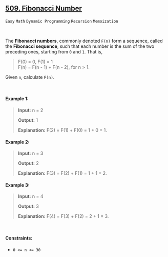 ## [509. Fibonacci Number](https://leetcode.com/problems/fibonacci-number/)

<code>Easy</code> <code>Math</code> <code>Dynamic Programming</code> <code>Recursion</code> <code>Memoization</code>

<br>

The __Fibonacci numbers__, commonly denoted <code>F(n)</code> form a sequence, called the __Fibonacci sequence__, such that each number is the sum of the two preceding ones, starting from <code>0</code> and <code>1</code>. That is,

> F(0) = 0, F(1) = 1  
> F(n) = F(n - 1) + F(n - 2), for n > 1.  

Given <code>n</code>, calculate <code>F(n)</code>.

<br>

#### Example 1:

> __Input:__ n = 2
> 
> __Output:__ 1
> 
> __Explanation:__ F(2) = F(1) + F(0) = 1 + 0 = 1.  

#### Example 2:

> __Input:__ n = 3
> 
> __Output:__ 2
> 
> __Explanation:__ F(3) = F(2) + F(1) = 1 + 1 = 2.  

#### Example 3:

> __Input:__ n = 4
> 
> __Output:__ 3
> 
> __Explanation:__ F(4) = F(3) + F(2) = 2 + 1 = 3.  

<br>

#### Constraints:

- <code>0 <= n <= 30</code>
